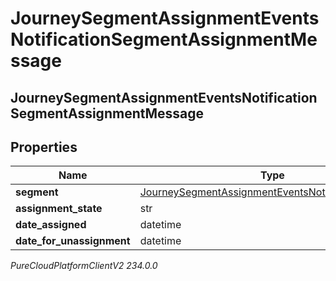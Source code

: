 # JourneySegmentAssignmentEventsNotificationSegmentAssignmentMessage

## JourneySegmentAssignmentEventsNotificationSegmentAssignmentMessage

## Properties

|Name | Type | Description | Notes|
|------------ | ------------- | ------------- | -------------|
| **segment** | [JourneySegmentAssignmentEventsNotificationSegment](JourneySegmentAssignmentEventsNotificationSegment) |  | [optional] |
| **assignment_state** | str |  | [optional] |
| **date_assigned** | datetime |  | [optional] |
| **date_for_unassignment** | datetime |  | [optional] |



_PureCloudPlatformClientV2 234.0.0_
